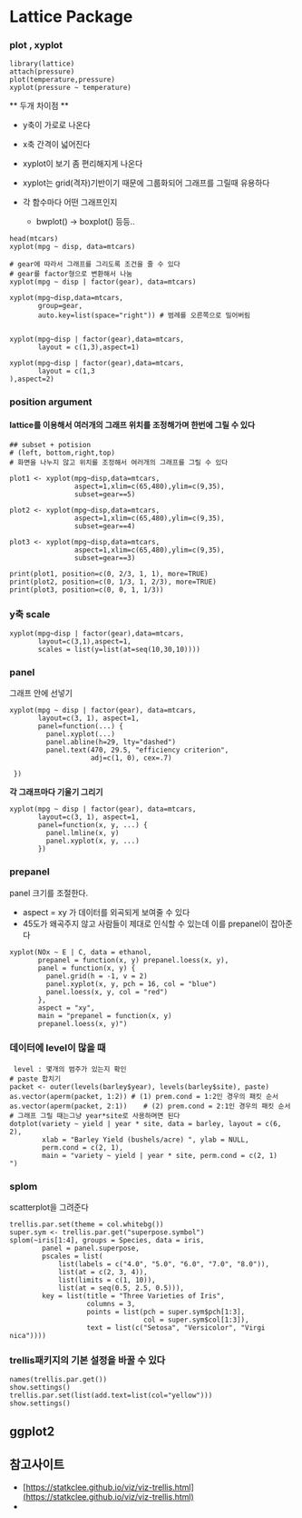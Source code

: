 

# Lattice Package

### plot , xyplot
```
library(lattice)
attach(pressure)
plot(temperature,pressure)
xyplot(pressure ~ temperature)
```
** 두개 차이점 **
* y축이 가로로 나온다
* x축 간격이 넓어진다
* xyplot이 보기 좀 편리해지게 나온다
* xyplot는 grid(격자)기반이기 때문에 그룹화되어 그래프를 그릴때 유용하다

* 각 함수마다 어떤 그래프인지
	* bwplot() -> boxplot() 등등..

```
head(mtcars)
xyplot(mpg ~ disp, data=mtcars)

# gear에 따라서 그래프를 그리도록 조건을 줄 수 있다
# gear를 factor형으로 변환해서 나눔 
xyplot(mpg ~ disp | factor(gear), data=mtcars)

xyplot(mpg~disp,data=mtcars,
       group=gear,
       auto.key=list(space="right")) # 범례를 오른쪽으로 밀어버림


xyplot(mpg~disp | factor(gear),data=mtcars,
       layout = c(1,3),aspect=1)

xyplot(mpg~disp | factor(gear),data=mtcars,
       layout = c(1,3
),aspect=2)
```
### position argument
#### lattice를 이용해서 여러개의 그래프 위치를 조정해가며 한번에 그릴 수 있다
```
## subset + potision
# (left, bottom,right,top)
# 화면을 나누지 않고 위치를 조정해서 여러개의 그래프를 그릴 수 있다

plot1 <- xyplot(mpg~disp,data=mtcars,
                aspect=1,xlim=c(65,480),ylim=c(9,35),
                subset=gear==5)

plot2 <- xyplot(mpg~disp,data=mtcars,
                aspect=1,xlim=c(65,480),ylim=c(9,35),
                subset=gear==4)

plot3 <- xyplot(mpg~disp,data=mtcars,
                aspect=1,xlim=c(65,480),ylim=c(9,35),
                subset=gear==3)

print(plot1, position=c(0, 2/3, 1, 1), more=TRUE)
print(plot2, position=c(0, 1/3, 1, 2/3), more=TRUE)
print(plot3, position=c(0, 0, 1, 1/3))
```

### y축 scale
```
xyplot(mpg~disp | factor(gear),data=mtcars,
       layout=c(3,1),aspect=1,
       scales = list(y=list(at=seq(10,30,10))))
```

### panel
 그래프 안에 선넣기

```
xyplot(mpg ~ disp | factor(gear), data=mtcars,
       layout=c(3, 1), aspect=1,
       panel=function(...) {
         panel.xyplot(...)
         panel.abline(h=29, lty="dashed")
         panel.text(470, 29.5, "efficiency criterion",
                    adj=c(1, 0), cex=.7)
      
 })
```
**각 그래프마다 기울기 그리기**
```
xyplot(mpg ~ disp | factor(gear), data=mtcars,
       layout=c(3, 1), aspect=1,
       panel=function(x, y, ...) {
         panel.lmline(x, y)
         panel.xyplot(x, y, ...)
       })
```

### prepanel
panel 크기를 조절한다.
* aspect = xy 가 데이터를 외곡되게 보여줄 수 있다
* 45도가 왜곡주지 않고 사람들이 제대로 인식할 수 있는데 이를 prepanel이 잡아준다
```
xyplot(NOx ~ E | C, data = ethanol,
       prepanel = function(x, y) prepanel.loess(x, y),
       panel = function(x, y) {
         panel.grid(h = -1, v = 2)
         panel.xyplot(x, y, pch = 16, col = "blue")
         panel.loess(x, y, col = "red")
       },
       aspect = "xy",
       main = "prepanel = function(x, y)
       prepanel.loess(x, y)")
```

### 데이터에 level이 많을 때
```
 level : 몇개의 범주가 있는지 확인
# paste 합치기
packet <- outer(levels(barley$year), levels(barley$site), paste)
as.vector(aperm(packet, 1:2)) # (1) prem.cond = 1:2인 경우의 패킷 순서
as.vector(aperm(packet, 2:1))    # (2) prem.cond = 2:1인 경우의 패킷 순서
# 그래프 그릴 때는그냥 year*site로 사용하며면 된다
dotplot(variety ~ yield | year * site, data = barley, layout = c(6, 2),
        xlab = "Barley Yield (bushels/acre) ", ylab = NULL,
        perm.cond = c(2, 1),
        main = "variety ~ yield | year * site, perm.cond = c(2, 1)
")

```

### splom
scatterplot을 그려준다
```
trellis.par.set(theme = col.whitebg())
super.sym <- trellis.par.get("superpose.symbol")
splom(~iris[1:4], groups = Species, data = iris,
        panel = panel.superpose,
        pscales = list(
            list(labels = c("4.0", "5.0", "6.0", "7.0", "8.0")),
            list(at = c(2, 3, 4)),
            list(limits = c(1, 10)),
            list(at = seq(0.5, 2.5, 0.5))),
        key = list(title = "Three Varieties of Iris",
                   columns = 3,
                   points = list(pch = super.sym$pch[1:3],
                                 col = super.sym$col[1:3]),
                   text = list(c("Setosa", "Versicolor", "Virgi
nica"))))
```
### trellis패키지의 기본 설정을 바꿀 수 있다
```
names(trellis.par.get())
show.settings()
trellis.par.set(list(add.text=list(col="yellow")))
show.settings()

```

## ggplot2


## 참고사이트
* [https://statkclee.github.io/viz/viz-trellis.html](https://statkclee.github.io/viz/viz-trellis.html)
* 
<!--stackedit_data:
eyJoaXN0b3J5IjpbLTE5NjgzNjE5MDEsLTQ3MTA2MDU3Myw1Nj
YyNzUzMzgsOTA5OTA5MjIyLC0xODUxOTEwMDQyLC0xMDY3ODYz
NTM5LDg2MzQwNDg2LDEyMTEzMzkzNzcsLTM5Nzg5NTA5MiwxOT
Y5NTA2NzA0LDg4NTQ2NjUzNV19
-->